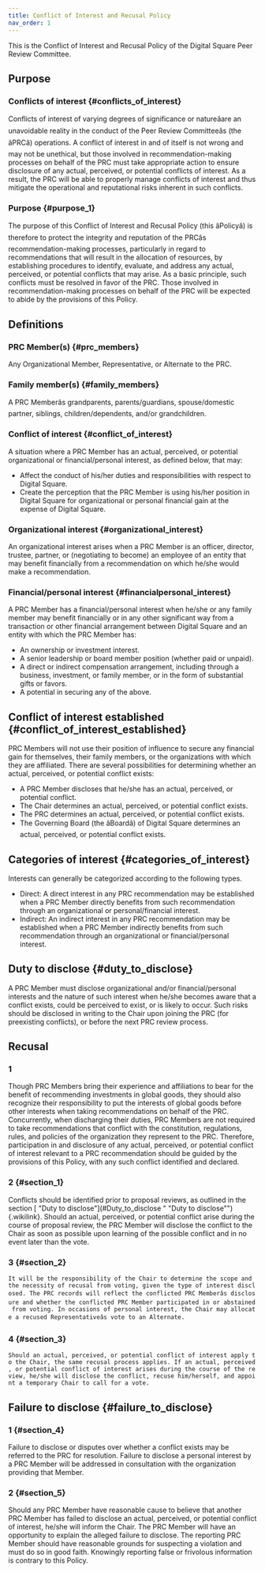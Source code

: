 ```yaml
---
title: Conflict of Interest and Recusal Policy
nav_order: 1
---
```


This is the Conflict of Interest and Recusal Policy of the Digital
Square Peer Review Committee.

## Purpose

### Conflicts of interest {#conflicts_of_interest}

Conflicts of interest of varying degrees of significance or natureâare
an unavoidable reality in the conduct of the Peer Review Committeeâs
(the âPRCâ) operations. A conflict of interest in and of itself is not
wrong and may not be unethical, but those involved in
recommendation-making processes on behalf of the PRC must take
appropriate action to ensure disclosure of any actual, perceived, or
potential conflicts of interest. As a result, the PRC will be able to
properly manage conflicts of interest and thus mitigate the operational
and reputational risks inherent in such conflicts.

### Purpose {#purpose_1}

The purpose of this Conflict of Interest and Recusal Policy (this
âPolicyâ) is therefore to protect the integrity and reputation of the
PRCâs recommendation-making processes, particularly in regard to
recommendations that will result in the allocation of resources, by
establishing procedures to identify, evaluate, and address any actual,
perceived, or potential conflicts that may arise. As a basic principle,
such conflicts must be resolved in favor of the PRC. Those involved in
recommendation-making processes on behalf of the PRC will be expected to
abide by the provisions of this Policy.

## Definitions

### PRC Member(s) {#prc_members}

Any Organizational Member, Representative, or Alternate to the PRC.

### Family member(s) {#family_members}

A PRC Memberâs grandparents, parents/guardians, spouse/domestic partner,
siblings, children/dependents, and/or grandchildren.

### Conflict of interest {#conflict_of_interest}

A situation where a PRC Member has an actual, perceived, or potential
organizational or financial/personal interest, as defined below, that
may:

- Affect the conduct of his/her duties and responsibilities with respect
  to Digital Square.
- Create the perception that the PRC Member is using his/her position in
  Digital Square for organizational or personal financial gain at the
  expense of Digital Square.

### Organizational interest {#organizational_interest}

An organizational interest arises when a PRC Member is an officer,
director, trustee, partner, or (negotiating to become) an employee of an
entity that may benefit financially from a recommendation on which
he/she would make a recommendation.

### Financial/personal interest {#financialpersonal_interest}

A PRC Member has a financial/personal interest when he/she or any family
member may benefit financially or in any other significant way from a
transaction or other financial arrangement between Digital Square and an
entity with which the PRC Member has:

- An ownership or investment interest.
- A senior leadership or board member position (whether paid or unpaid).
- A direct or indirect compensation arrangement, including through a
  business, investment, or family member, or in the form of substantial
  gifts or favors.
- A potential in securing any of the above.

## Conflict of interest established {#conflict_of_interest_established}

PRC Members will not use their position of influence to secure any
financial gain for themselves, their family members, or the
organizations with which they are affiliated. There are several
possibilities for determining whether an actual, perceived, or potential
conflict exists:

- A PRC Member discloses that he/she has an actual, perceived, or
  potential conflict.
- The Chair determines an actual, perceived, or potential conflict
  exists.
- The PRC determines an actual, perceived, or potential conflict exists.
- The Governing Board (the âBoardâ) of Digital Square determines an
  actual, perceived, or potential conflict exists.

## Categories of interest {#categories_of_interest}

Interests can generally be categorized according to the following types.

- Direct: A direct interest in any PRC recommendation may be established
  when a PRC Member directly benefits from such recommendation through
  an organizational or personal/financial interest.
- Indirect: An indirect interest in any PRC recommendation may be
  established when a PRC Member indirectly benefits from such
  recommendation through an organizational or financial/personal
  interest.

## Duty to disclose {#duty_to_disclose}

A PRC Member must disclose organizational and/or financial/personal
interests and the nature of such interest when he/she becomes aware that
a conflict exists, could be perceived to exist, or is likely to occur.
Such risks should be disclosed in writing to the Chair upon joining the
PRC (for preexisting conflicts), or before the next PRC review process.

## Recusal

### 1

Though PRC Members bring their experience and affiliations to bear for
the benefit of recommending investments in global goods, they should
also recognize their responsibility to put the interests of global goods
before other interests when taking recommendations on behalf of the PRC.
Concurrently, when discharging their duties, PRC Members are not
required to take recommendations that conflict with the constitution,
regulations, rules, and policies of the organization they represent to
the PRC. Therefore, participation in and disclosure of any actual,
perceived, or potential conflict of interest relevant to a PRC
recommendation should be guided by the provisions of this Policy, with
any such conflict identified and declared.

### 2 {#section_1}

Conflicts should be identified prior to proposal reviews, as outlined in
the section [ \"Duty to
disclose\"](#Duty_to_disclose " "Duty to disclose""){.wikilink}. Should
an actual, perceived, or potential conflict arise during the course of
proposal review, the PRC Member will disclose the conflict to the Chair
as soon as possible upon learning of the possible conflict and in no
event later than the vote.

### 3 {#section_2}

`It will be the responsibility of the Chair to determine the scope and the necessity of recusal from voting, given the type of interest disclosed. The PRC records will reflect the conflicted PRC Memberâs disclosure and whether the conflicted PRC Member participated in or abstained from voting. In occasions of personal interest, the Chair may allocate a recused Representativeâs vote to an Alternate.`

### 4 {#section_3}

`Should an actual, perceived, or potential conflict of interest apply to the Chair, the same recusal process applies. If an actual, perceived, or potential conflict of interest arises during the course of the review, he/she will disclose the conflict, recuse him/herself, and appoint a temporary Chair to call for a vote.`

## Failure to disclose {#failure_to_disclose}

### 1 {#section_4}

Failure to disclose or disputes over whether a conflict exists may be
referred to the PRC for resolution. Failure to disclose a personal
interest by a PRC Member will be addressed in consultation with the
organization providing that Member.

### 2 {#section_5}

Should any PRC Member have reasonable cause to believe that another PRC
Member has failed to disclose an actual, perceived, or potential
conflict of interest, he/she will inform the Chair. The PRC Member will
have an opportunity to explain the alleged failure to disclose. The
reporting PRC Member should have reasonable grounds for suspecting a
violation and must do so in good faith. Knowingly reporting false or
frivolous information is contrary to this Policy.
